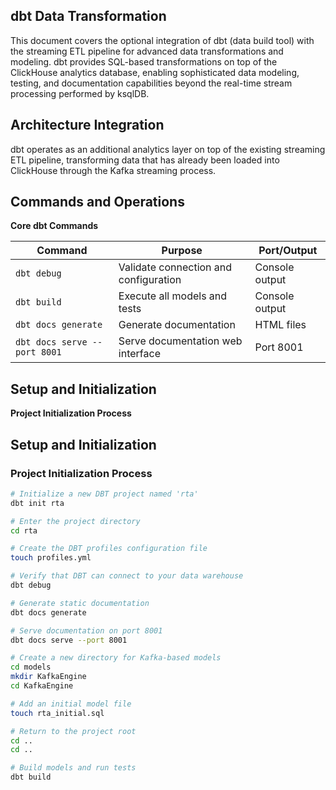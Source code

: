## dbt Data Transformation

This document covers the optional integration of dbt (data build tool) with the streaming ETL pipeline for advanced data transformations and modeling. dbt provides SQL-based transformations on top of the ClickHouse analytics database, enabling sophisticated data modeling, testing, and documentation capabilities beyond the real-time stream processing performed by ksqlDB.

## Architecture Integration

dbt operates as an additional analytics layer on top of the existing streaming ETL pipeline, transforming data that has already been loaded into ClickHouse through the Kafka streaming process.

## Commands and Operations

**Core dbt Commands**

| Command                     | Purpose                                | Port/Output     |
|-----------------------------|----------------------------------------|-----------------|
| `dbt debug`                 | Validate connection and configuration  | Console output  |
| `dbt build`                 | Execute all models and tests           | Console output  |
| `dbt docs generate`         | Generate documentation                 | HTML files      |
| `dbt docs serve --port 8001`| Serve documentation web interface      | Port 8001       |

## Setup and Initialization

**Project Initialization Process**

## Setup and Initialization

### Project Initialization Process

~~~bash
# Initialize a new DBT project named 'rta'
dbt init rta

# Enter the project directory
cd rta

# Create the DBT profiles configuration file
touch profiles.yml

# Verify that DBT can connect to your data warehouse
dbt debug

# Generate static documentation
dbt docs generate

# Serve documentation on port 8001
dbt docs serve --port 8001

# Create a new directory for Kafka-based models
cd models
mkdir KafkaEngine
cd KafkaEngine

# Add an initial model file
touch rta_initial.sql

# Return to the project root
cd ..
cd ..

# Build models and run tests
dbt build
~~~

